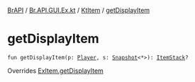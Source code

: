 [BrAPI](../../index.md) / [Br.API.GUI.Ex.kt](../index.md) / [KtItem](index.md) / [getDisplayItem](./get-display-item.md)

# getDisplayItem

`fun getDisplayItem(p: `[`Player`](https://hub.spigotmc.org/javadocs/spigot/org/bukkit/entity/Player.html)`, s: `[`Snapshot`](../../-br.-a-p-i.-g-u-i.-ex/-snapshot/index.md)`<*>): `[`ItemStack`](https://hub.spigotmc.org/javadocs/spigot/org/bukkit/inventory/ItemStack.html)`?`

Overrides [ExItem.getDisplayItem](../../-br.-a-p-i.-g-u-i.-ex/-ex-item/get-display-item.md)

